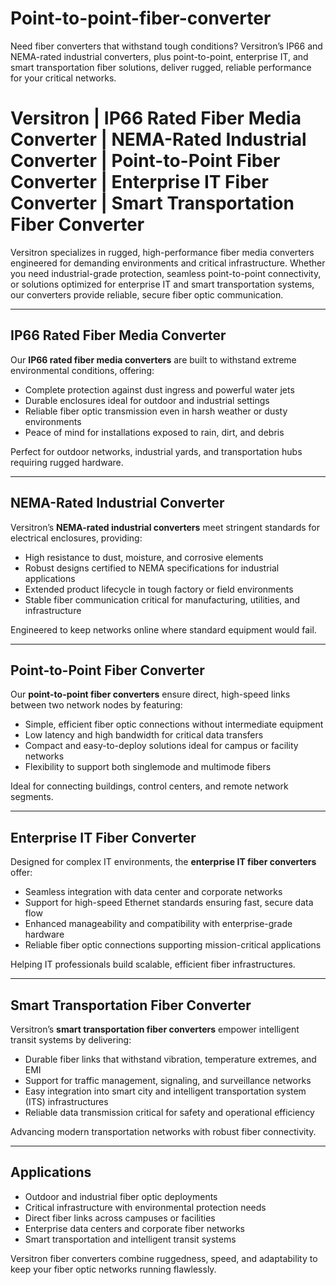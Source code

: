 # Point-to-point-fiber-converter
Need fiber converters that withstand tough conditions? Versitron’s IP66 and NEMA-rated industrial converters, plus point-to-point, enterprise IT, and smart transportation fiber solutions, deliver rugged, reliable performance for your critical networks.

# Versitron | IP66 Rated Fiber Media Converter | NEMA-Rated Industrial Converter | Point-to-Point Fiber Converter | Enterprise IT Fiber Converter | Smart Transportation Fiber Converter

Versitron specializes in rugged, high-performance fiber media converters engineered for demanding environments and critical infrastructure. Whether you need industrial-grade protection, seamless point-to-point connectivity, or solutions optimized for enterprise IT and smart transportation systems, our converters provide reliable, secure fiber optic communication.

---

## IP66 Rated Fiber Media Converter

Our **IP66 rated fiber media converters** are built to withstand extreme environmental conditions, offering:

- Complete protection against dust ingress and powerful water jets  
- Durable enclosures ideal for outdoor and industrial settings  
- Reliable fiber optic transmission even in harsh weather or dusty environments  
- Peace of mind for installations exposed to rain, dirt, and debris  

Perfect for outdoor networks, industrial yards, and transportation hubs requiring rugged hardware.

---

## NEMA-Rated Industrial Converter

Versitron’s **NEMA-rated industrial converters** meet stringent standards for electrical enclosures, providing:

- High resistance to dust, moisture, and corrosive elements  
- Robust designs certified to NEMA specifications for industrial applications  
- Extended product lifecycle in tough factory or field environments  
- Stable fiber communication critical for manufacturing, utilities, and infrastructure  

Engineered to keep networks online where standard equipment would fail.

---

## Point-to-Point Fiber Converter

Our **point-to-point fiber converters** ensure direct, high-speed links between two network nodes by featuring:

- Simple, efficient fiber optic connections without intermediate equipment  
- Low latency and high bandwidth for critical data transfers  
- Compact and easy-to-deploy solutions ideal for campus or facility networks  
- Flexibility to support both singlemode and multimode fibers  

Ideal for connecting buildings, control centers, and remote network segments.

---

## Enterprise IT Fiber Converter

Designed for complex IT environments, the **enterprise IT fiber converters** offer:

- Seamless integration with data center and corporate networks  
- Support for high-speed Ethernet standards ensuring fast, secure data flow  
- Enhanced manageability and compatibility with enterprise-grade hardware  
- Reliable fiber optic connections supporting mission-critical applications  

Helping IT professionals build scalable, efficient fiber infrastructures.

---

## Smart Transportation Fiber Converter

Versitron’s **smart transportation fiber converters** empower intelligent transit systems by delivering:

- Durable fiber links that withstand vibration, temperature extremes, and EMI  
- Support for traffic management, signaling, and surveillance networks  
- Easy integration into smart city and intelligent transportation system (ITS) infrastructures  
- Reliable data transmission critical for safety and operational efficiency  

Advancing modern transportation networks with robust fiber connectivity.

---

## Applications

- Outdoor and industrial fiber optic deployments  
- Critical infrastructure with environmental protection needs  
- Direct fiber links across campuses or facilities  
- Enterprise data centers and corporate fiber networks  
- Smart transportation and intelligent transit systems  

Versitron fiber converters combine ruggedness, speed, and adaptability to keep your fiber optic networks running flawlessly.

